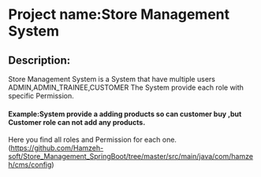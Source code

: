 # Project name:Store Management System
## Description:
Store Management System is a System that have multiple users ADMIN,ADMIN_TRAINEE,CUSTOMER
The System provide each role with specific Permission.
#### Example:System provide a adding products so can customer buy ,but Customer role can not add any products.
Here you find all roles and Permission for each one.
(https://github.com/Hamzeh-soft/Store_Management_SpringBoot/tree/master/src/main/java/com/hamzeh/cms/config)

